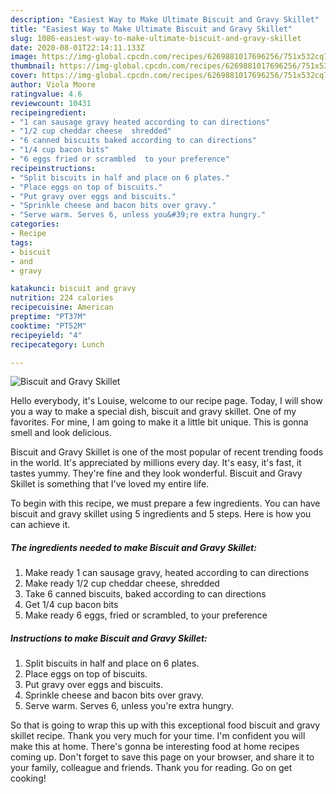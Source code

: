 ```yaml
---
description: "Easiest Way to Make Ultimate Biscuit and Gravy Skillet"
title: "Easiest Way to Make Ultimate Biscuit and Gravy Skillet"
slug: 1086-easiest-way-to-make-ultimate-biscuit-and-gravy-skillet
date: 2020-08-01T22:14:11.133Z
image: https://img-global.cpcdn.com/recipes/6269881017696256/751x532cq70/biscuit-and-gravy-skillet-recipe-main-photo.jpg
thumbnail: https://img-global.cpcdn.com/recipes/6269881017696256/751x532cq70/biscuit-and-gravy-skillet-recipe-main-photo.jpg
cover: https://img-global.cpcdn.com/recipes/6269881017696256/751x532cq70/biscuit-and-gravy-skillet-recipe-main-photo.jpg
author: Viola Moore
ratingvalue: 4.6
reviewcount: 10431
recipeingredient:
- "1 can sausage gravy heated according to can directions"
- "1/2 cup cheddar cheese  shredded"
- "6 canned biscuits baked according to can directions"
- "1/4 cup bacon bits"
- "6 eggs fried or scrambled  to your preference"
recipeinstructions:
- "Split biscuits in half and place on 6 plates."
- "Place eggs on top of biscuits."
- "Put gravy over eggs and biscuits."
- "Sprinkle cheese and bacon bits over gravy."
- "Serve warm. Serves 6, unless you&#39;re extra hungry."
categories:
- Recipe
tags:
- biscuit
- and
- gravy

katakunci: biscuit and gravy 
nutrition: 224 calories
recipecuisine: American
preptime: "PT37M"
cooktime: "PT52M"
recipeyield: "4"
recipecategory: Lunch

---
```



![Biscuit and Gravy Skillet](https://img-global.cpcdn.com/recipes/6269881017696256/751x532cq70/biscuit-and-gravy-skillet-recipe-main-photo.jpg)

Hello everybody, it's Louise, welcome to our recipe page. Today, I will show you a way to make a special dish, biscuit and gravy skillet. One of my favorites. For mine, I am going to make it a little bit unique. This is gonna smell and look delicious.

Biscuit and Gravy Skillet is one of the most popular of recent trending foods in the world. It's appreciated by millions every day. It's easy, it's fast, it tastes yummy. They're fine and they look wonderful. Biscuit and Gravy Skillet is something that I've loved my entire life.




To begin with this recipe, we must prepare a few ingredients. You can have biscuit and gravy skillet using 5 ingredients and 5 steps. Here is how you can achieve it.

<!--inarticleads1-->

##### The ingredients needed to make Biscuit and Gravy Skillet:

1. Make ready 1 can sausage gravy, heated according to can directions
1. Make ready 1/2 cup cheddar cheese,  shredded
1. Take 6 canned biscuits, baked according to can directions
1. Get 1/4 cup bacon bits
1. Make ready 6 eggs, fried or scrambled,  to your preference




<!--inarticleads2-->

##### Instructions to make Biscuit and Gravy Skillet:

1. Split biscuits in half and place on 6 plates.
1. Place eggs on top of biscuits.
1. Put gravy over eggs and biscuits.
1. Sprinkle cheese and bacon bits over gravy.
1. Serve warm. Serves 6, unless you&#39;re extra hungry.




So that is going to wrap this up with this exceptional food biscuit and gravy skillet recipe. Thank you very much for your time. I'm confident you will make this at home. There's gonna be interesting food at home recipes coming up. Don't forget to save this page on your browser, and share it to your family, colleague and friends. Thank you for reading. Go on get cooking!
